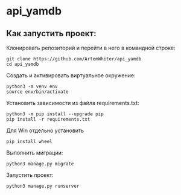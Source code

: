 # api_yamdb
## **Как запустить проект:**
Клонировать репозиторий и перейти в него в командной строке:

```
git clone https://github.com/ArtemWhiter/api_yamdb
cd api_yamdb
```
Cоздать и активировать виртуальное окружение:
```
python3 -m venv env
source env/bin/activate
```
Установить зависимости из файла requirements.txt:
```
python3 -m pip install --upgrade pip
pip install -r requirements.txt
```
Для Win отдельно установить
```
pip install wheel
```


Выполнить миграции:

```
python3 manage.py migrate
```
Запустить проект:
```
python3 manage.py runserver
```
